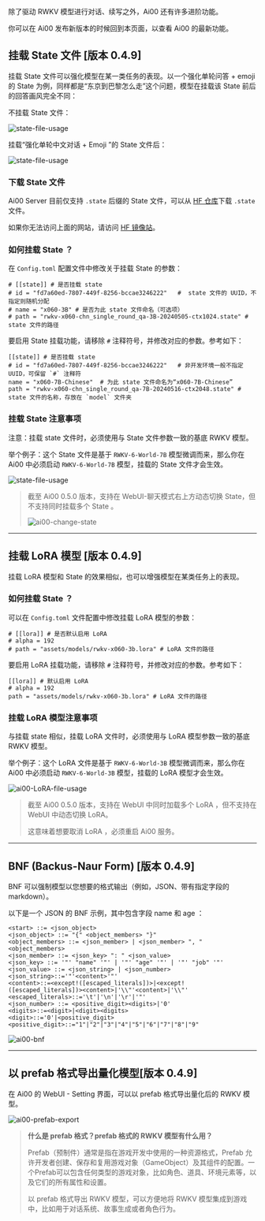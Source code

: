 
除了驱动 RWKV 模型进行对话、续写之外，Ai00 还有许多进阶功能。

你可以在 Ai00 发布新版本的时候回到本页面，以查看 Ai00 的最新功能。

## 挂载 State 文件 [版本 0.4.9]

挂载 State 文件可以强化模型在某一类任务的表现。以一个强化单轮问答 + emoji 的 State 为例，同样都是“东京到巴黎怎么走”这个问题，模型在挂载该 State 前后的回答画风完全不同：

不挂载 State 文件：

![state-file-usage](./doc_img/ai00-answer-without-state.png)

挂载“强化单轮中文对话 + Emoji ”的 State 文件后：

![state-file-usage](./doc_img/ai00-answer-with-state.png)

### 下载 State 文件

Ai00 Server 目前仅支持 `.state` 后缀的 State 文件，可以从 [HF 仓库](https://huggingface.co/cgisky/ai00_rwkv_x060/tree/main)下载 `.state` 文件。

如果你无法访问上面的网站，请访问 [HF 镜像站](https://hf-mirror.com/cgisky/ai00_rwkv_x060/tree/main)。

### 如何挂载 State ？

在 `Config.toml` 配置文件中修改关于挂载 State 的参数：

```
# [[state]] # 是否挂载 state
# id = "fd7a60ed-7807-449f-8256-bccae3246222"   #  state 文件的 UUID，不指定则随机分配 
# name = "x060-3B" # 是否为此 state 文件命名（可选项）
# path = "rwkv-x060-chn_single_round_qa-3B-20240505-ctx1024.state" # state 文件的路径
```
要启用 State 挂载功能，请移除 `#` 注释符号，并修改对应的参数。参考如下：

```
[[state]] # 是否挂载 state
# id = "fd7a60ed-7807-449f-8256-bccae3246222"   # 非开发环境一般不指定 UUID，可保留 `#` 注释符
name = "x060-7B-Chinese"  # 为此 state 文件命名为“x060-7B-Chinese”
path = "rwkv-x060-chn_single_round_qa-7B-20240516-ctx2048.state" # state 文件的名称，存放在 `model` 文件夹
```

### 挂载 State 注意事项

注意：挂载 state 文件时，必须使用与 State 文件参数一致的基底 RWKV 模型。

举个例子：这个 State 文件是基于 `RWKV-6-World-7B` 模型微调而来，那么你在 Ai00 中必须启动 `RWKV-6-World-7B` 模型，挂载的 State 文件才会生效。

![state-file-usage](./doc_img/ai00-state-file-usage.png)

> 截至 Ai00 0.5.0 版本，支持在 WebUI-聊天模式右上方动态切换 State，但不支持同时挂载多个 State 。
>
> ![ai00-change-state](./doc_img/ai00-change-state.png)

---
## 挂载 LoRA 模型 [版本 0.4.9]

挂载 LoRA 模型和 State 的效果相似，也可以增强模型在某类任务上的表现。

### 如何挂载 State ？

可以在 `Config.toml` 文件配置中修改挂载 LoRA 模型的参数：
```
# [[lora]] # 是否默认启用 LoRA 
# alpha = 192
# path = "assets/models/rwkv-x060-3b.lora" # LoRA 文件的路径
```
要启用 LoRA 挂载功能，请移除 `#` 注释符号，并修改对应的参数。参考如下：

```
[[lora]] # 默认启用 LoRA 
# alpha = 192
path = "assets/models/rwkv-x060-3b.lora" # LoRA 文件的路径
```

### 挂载 LoRA 模型注意事项

与挂载 state 相似，挂载 LoRA 文件时，必须使用与 LoRA 模型参数一致的基底 RWKV 模型。

举个例子：这个 LoRA 文件是基于 `RWKV-6-World-3B` 模型微调而来，那么你在 Ai00 中必须启动 `RWKV-6-World-3B` 模型，挂载的 LoRA 模型才会生效。

![ai00-LoRA-file-usage](./doc_img/ai00-LoRA-file-usage.png)

> 截至 Ai00 0.5.0 版本，支持在 WebUI 中同时加载多个 LoRA ，但不支持在 WebUI 中动态切换 LoRA。
> 
> 这意味着想要取消 LoRA ，必须重启 Ai00 服务。

---
## BNF (Backus-Naur Form) [版本 0.4.9]

BNF 可以强制模型以您想要的格式输出（例如，JSON、带有指定字段的 markdown）。

以下是一个 JSON 的 BNF 示例，其中包含字段 name 和 age ：

```
<start> ::= <json_object>
<json_object> ::= "{" <object_members> "}"
<object_members> ::= <json_member> | <json_member> ", " <object_members>
<json_member> ::= <json_key> ": " <json_value>
<json_key> ::= '"' "name" '"' | '"' "age" '"' | '"' "job" '"'
<json_value> ::= <json_string> | <json_number>
<json_string>::='"'<content>'"'
<content>::=<except!([escaped_literals])>|<except!([escaped_literals])><content>|'\\"'<content>|'\\"'
<escaped_literals>::='\t'|'\n'|'\r'|'"'
<json_number> ::= <positive_digit><digits>|'0'
<digits>::=<digit>|<digit><digits>
<digit>::='0'|<positive_digit>
<positive_digit>::="1"|"2"|"3"|"4"|"5"|"6"|"7"|"8"|"9"
```

![ai00-bnf](./doc_img/ai00-bnf.png)

---
## 以 prefab 格式导出量化模型[版本 0.4.9]

在 Ai00 的 WebUI - Setting 界面，可以以 prefab 格式导出量化后的 RWKV 模型。

![ai00-prefab-export](./doc_img/ai00-prefab-export.png)

> **什么是 prefab 格式？prefab 格式的 RWKV 模型有什么用？**
>
> Prefab（预制件）通常是指在游戏开发中使用的一种资源格式，Prefab 允许开发者创建、保存和复用游戏对象（GameObject）及其组件的配置。一个Prefab可以包含任何类型的游戏对象，比如角色、道具、环境元素等，以及它们的所有属性和设置。
> 
> 以 prefab 格式导出 RWKV 模型，可以方便地将 RWKV 模型集成到游戏中，比如用于对话系统、故事生成或者角色行为。